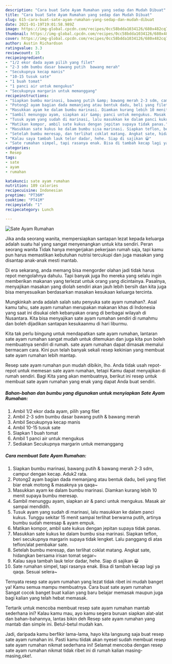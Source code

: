 ```yaml
---
description: "Cara buat Sate Ayam Rumahan yang sedap dan Mudah Dibuat"
title: "Cara buat Sate Ayam Rumahan yang sedap dan Mudah Dibuat"
slug: 615-cara-buat-sate-ayam-rumahan-yang-sedap-dan-mudah-dibuat
date: 2021-01-19T19:01:58.989Z
image: https://img-global.cpcdn.com/recipes/0cc58bdda1034126/680x482cq70/sate-ayam-rumahan-foto-resep-utama.jpg
thumbnail: https://img-global.cpcdn.com/recipes/0cc58bdda1034126/680x482cq70/sate-ayam-rumahan-foto-resep-utama.jpg
cover: https://img-global.cpcdn.com/recipes/0cc58bdda1034126/680x482cq70/sate-ayam-rumahan-foto-resep-utama.jpg
author: Austin Richardson
ratingvalue: 3.3
reviewcount: 15
recipeingredient:
- "1/2 ekor dada ayam pilih yang filet"
- "2-3 sdm bumbu dasar bawang putih  bawang merah"
- "Secukupnya kecap manis"
- "10-15 tusuk sate"
- "1 buah tomat"
- "1 panci air untuk mengukus"
- "Secukupnya margarin untuk memanggang"
recipeinstructions:
- "Siapkan bumbu marinasi, bawang putih &amp; bawang merah 2-3 sdm, campur dengan kecap. Aduk2 rata."
- "Potong2 ayam bagian dada memanjang atau bentuk dadu, beli yang filet biar enak motong &amp; masaknya ya qaqa~"
- "Masukkan ayam ke dalam bumbu marinasi. Diamkan kurang lebih 10 menit supaya bumbu meresap."
- "Sambil menunggu ayam, siapkan air &amp; panci untuk mengukus. Masak air sampai mendidih."
- "Tusuk ayam yang sudah di marinasi, lalu masukkan ke dalam panci kukus. Tunggu sekitar 15 menit sampai terlihat berwarna putih, artinya bumbu sudah meresap &amp; ayam empuk."
- "Matikan kompor, ambil sate kukus dengan jepitan supaya tidak panas."
- "Masukkan sate kukus ke dalam bumbu sisa marinasi. Siapkan teflon, beri secukupnya margarin supaya tidak lengket. Lalu panggang di atas teflon/alat pembakar sate."
- "Setelah bumbu meresap, dan terlihat coklat matang. Angkat sate, hidangkan bersama irisan tomat segar~"
- "Kalau saya tambah lauk telor dadar, hehe. Siap di sajikan 😀"
- "Sate rumahan simpel, tapi rasanya enak. Bisa di tambah kecap lagi ya qaqa. Sesuai selera~"
categories:
- Resep
tags:
- sate
- ayam
- rumahan

katakunci: sate ayam rumahan 
nutrition: 189 calories
recipecuisine: Indonesian
preptime: "PT36M"
cooktime: "PT41M"
recipeyield: "1"
recipecategory: Lunch

---
```



![Sate Ayam Rumahan](https://img-global.cpcdn.com/recipes/0cc58bdda1034126/680x482cq70/sate-ayam-rumahan-foto-resep-utama.jpg)

Jika anda seorang wanita, mempersiapkan santapan lezat kepada keluarga adalah suatu hal yang sangat menyenangkan untuk kita sendiri. Peran seorang  wanita Tidak hanya mengerjakan pekerjaan rumah saja, tapi kamu pun harus memastikan kebutuhan nutrisi tercukupi dan juga masakan yang disantap anak-anak mesti mantab.

Di era  sekarang, anda memang bisa mengorder olahan jadi tidak harus repot mengolahnya dahulu. Tapi banyak juga lho mereka yang selalu ingin memberikan makanan yang terlezat untuk orang yang dicintainya. Pasalnya, menyajikan masakan yang diolah sendiri akan jauh lebih bersih dan kita juga bisa menyesuaikan berdasarkan masakan kesukaan keluarga tercinta. 



Mungkinkah anda adalah salah satu penyuka sate ayam rumahan?. Asal kamu tahu, sate ayam rumahan merupakan makanan khas di Indonesia yang saat ini disukai oleh kebanyakan orang di berbagai wilayah di Nusantara. Kita bisa menyajikan sate ayam rumahan sendiri di rumahmu dan boleh dijadikan santapan kesukaanmu di hari liburmu.

Kita tak perlu bingung untuk mendapatkan sate ayam rumahan, lantaran sate ayam rumahan sangat mudah untuk ditemukan dan juga kita pun boleh membuatnya sendiri di rumah. sate ayam rumahan dapat dimasak memalui bermacam cara. Kini pun telah banyak sekali resep kekinian yang membuat sate ayam rumahan lebih mantap.

Resep sate ayam rumahan pun mudah dibikin, lho. Anda tidak usah repot-repot untuk memesan sate ayam rumahan, tetapi Kamu dapat menyajikan di rumah sendiri. Bagi Kita yang akan membuatnya, berikut ini resep untuk membuat sate ayam rumahan yang enak yang dapat Anda buat sendiri.

<!--inarticleads1-->

##### Bahan-bahan dan bumbu yang digunakan untuk menyiapkan Sate Ayam Rumahan:

1. Ambil 1/2 ekor dada ayam, pilih yang filet
1. Ambil 2-3 sdm bumbu dasar bawang putih &amp; bawang merah
1. Ambil Secukupnya kecap manis
1. Ambil 10-15 tusuk sate
1. Siapkan 1 buah tomat
1. Ambil 1 panci air untuk mengukus
1. Sediakan Secukupnya margarin untuk memanggang




<!--inarticleads2-->

##### Cara membuat Sate Ayam Rumahan:

1. Siapkan bumbu marinasi, bawang putih &amp; bawang merah 2-3 sdm, campur dengan kecap. Aduk2 rata.
1. Potong2 ayam bagian dada memanjang atau bentuk dadu, beli yang filet biar enak motong &amp; masaknya ya qaqa~
1. Masukkan ayam ke dalam bumbu marinasi. Diamkan kurang lebih 10 menit supaya bumbu meresap.
1. Sambil menunggu ayam, siapkan air &amp; panci untuk mengukus. Masak air sampai mendidih.
1. Tusuk ayam yang sudah di marinasi, lalu masukkan ke dalam panci kukus. Tunggu sekitar 15 menit sampai terlihat berwarna putih, artinya bumbu sudah meresap &amp; ayam empuk.
1. Matikan kompor, ambil sate kukus dengan jepitan supaya tidak panas.
1. Masukkan sate kukus ke dalam bumbu sisa marinasi. Siapkan teflon, beri secukupnya margarin supaya tidak lengket. Lalu panggang di atas teflon/alat pembakar sate.
1. Setelah bumbu meresap, dan terlihat coklat matang. Angkat sate, hidangkan bersama irisan tomat segar~
1. Kalau saya tambah lauk telor dadar, hehe. Siap di sajikan 😀
1. Sate rumahan simpel, tapi rasanya enak. Bisa di tambah kecap lagi ya qaqa. Sesuai selera~




Ternyata resep sate ayam rumahan yang lezat tidak ribet ini mudah banget ya! Kamu semua mampu membuatnya. Cara buat sate ayam rumahan Sangat cocok banget buat kalian yang baru belajar memasak maupun juga bagi kalian yang telah hebat memasak.

Tertarik untuk mencoba membuat resep sate ayam rumahan mantab sederhana ini? Kalau kamu mau, ayo kamu segera buruan siapkan alat-alat dan bahan-bahannya, lantas bikin deh Resep sate ayam rumahan yang mantab dan simple ini. Betul-betul mudah kan. 

Jadi, daripada kamu berfikir lama-lama, hayo kita langsung saja buat resep sate ayam rumahan ini. Pasti kamu tiidak akan nyesel sudah membuat resep sate ayam rumahan nikmat sederhana ini! Selamat mencoba dengan resep sate ayam rumahan nikmat tidak ribet ini di rumah kalian masing-masing,oke!.

